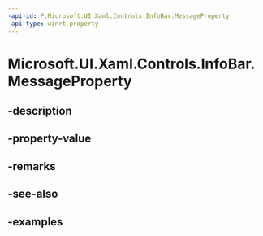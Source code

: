 ```yaml
---
-api-id: P:Microsoft.UI.Xaml.Controls.InfoBar.MessageProperty
-api-type: winrt property
---
```


# Microsoft.UI.Xaml.Controls.InfoBar.MessageProperty

<!--
public static Windows.UI.Xaml.DependencyProperty MessageProperty { get; }
-->


## -description

## -property-value

## -remarks

## -see-also

## -examples


